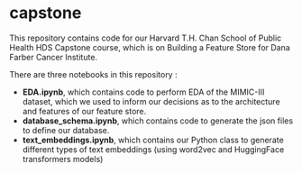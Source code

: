 # capstone

This repository contains code for our Harvard T.H. Chan School of Public Health HDS Capstone course, which is on Building a Feature Store for Dana Farber Cancer Institute. 

There are three notebooks in this repository : 
- **EDA.ipynb**, which contains code to perform EDA of the MIMIC-III dataset, which we used to inform our decisions as to the architecture and features of our feature store.
- **database_schema.ipynb**, which contains code to generate the json files to define our database.
- **text_embeddings.ipynb**, which contains our Python class to generate different types of text embeddings (using word2vec and HuggingFace transformers models)

